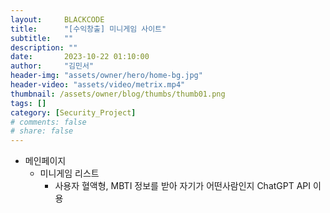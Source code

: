 ```yaml
---
layout:     BLACKCODE
title:      "[수익창출] 미니게임 사이트"
subtitle:   ""
description: ""
date:       2023-10-22 01:10:00
author:     "김민서"
header-img: "assets/owner/hero/home-bg.jpg"
header-video: "assets/video/metrix.mp4"
thumbnail: /assets/owner/blog/thumbs/thumb01.png
tags: []
category: [Security_Project]
# comments: false
# share: false
---
```


- 메인페이지
    - 미니게임 리스트
        - 사용자 혈액형, MBTI 정보를 받아 자기가 어떤사람인지 ChatGPT API 이용